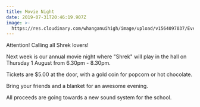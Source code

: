 ```yaml
---
title: Movie Night
date: 2019-07-31T20:46:19.907Z
image: >-
  https://res.cloudinary.com/whanganuihigh/image/upload/v1564097037/Events/Shek_Movie_Night_Aug_2019.jpg
---
```

Attention! Calling all Shrek lovers! 

Next week is our annual movie night where "Shrek" will play in the hall on Thursday 1 August from 6.30pm - 8.30pm. 

Tickets are $5.00 at the door, with a gold coin for popcorn or hot chocolate. 

Bring your friends and a blanket for an awesome evening.

All proceeds are going towards a new sound system for the school.
